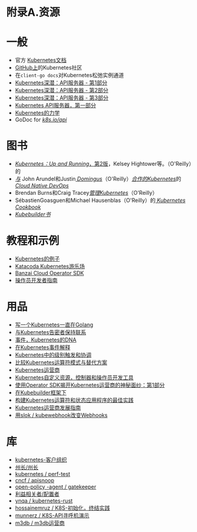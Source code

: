 # 附录A.资源

# 一般

- 官方 [Kubernetes文档](https://kubernetes.io/docs/home)
- [GitHub上](http://bit.ly/2LX2YF8)的Kubernetes社区
- 在`client-go docs`对Kubernetes松弛实例通道
- [Kubernetes深潜：API服务器 - 第1部分](https://red.ht/2IJBDEk)
- [Kubernetes深潜：API服务器 - 第2部分](https://red.ht/2RAEv9s)
- [Kubernetes深潜：API服务器 - 第3部分](https://red.ht/2NaXgBD)
- [Kubernetes API服务器，第一部分](http://bit.ly/2IKh0be)
- [Kubernetes的力学](http://bit.ly/2IV2lcb)
- GoDoc for [*k8s.io/api*](https://godoc.org/k8s.io/api)

# 图书

- [*Kubernetes：Up and Running*，第2版](https://oreil.ly/2SaANU4)，Kelsey Hightower等。（O'Reilly）的
- [*与*](https://oreil.ly/2BaE1iq) John Arundel和Justin[ *Domingus*](https://oreil.ly/2BaE1iq)（O'Reilly）[*合作的Kubernetes*](https://oreil.ly/2BaE1iq)的[ *Cloud Native DevOps*](https://oreil.ly/2BaE1iq)
- Brendan Burns和Craig Tracey[*管理Kubernetes*](https://oreil.ly/2wtHcAm)（O'Reilly）
- SébastienGoasguen和Michael Hausenblas（O'Reilly）的[ *Kubernetes Cookbook*](http://bit.ly/2FTgJzk)
- [*Kubebuilder书*](https://book.kubebuilder.io/)

# 教程和示例

- [Kubernetes的例子](http://kubernetesbyexample.com/)
- [Katacoda Kubernetes游乐场](http://bit.ly/31Sydqp)
- [Banzai Cloud Operator SDK](http://bit.ly/2ZG3OtA)
- [操作员开发者指南](http://bit.ly/2Fx4zh4)

# 用品

- [写一个Kubernetes一直在Golang](http://bit.ly/2Ei2hCr)
- [与Kubernetes告密者保持联系](http://bit.ly/2Y5OKYX)
- [事件，Kubernetes的DNA](http://bit.ly/31Tvey8)
- [在Kubernetes事件解释](http://bit.ly/2XzwEOM)
- [Kubernetes中的级别触发和协调](http://bit.ly/2FmLLAW)
- [比较Kubernetes运算符模式与替代方案](http://bit.ly/2XxGEYO)
- [Kubernetes运营商](https://kubedex.com/operators)
- [Kubernetes自定义资源，控制器和操作员开发工具](http://bit.ly/2FpO4Ug)
- [使用Operator SDK揭开Kubernetes运营商的神秘面纱：第1部分](http://bit.ly/2NbGRwZ)
- [在Kubebuilder框架下](http://bit.ly/2X2NpgX)
- [构建Kubernetes运算符和状态应用程序的最佳实践](http://bit.ly/2NdvQeJ)
- [Kubernetes运营商发展指南](http://bit.ly/31P7rPC)
- [用slok / kubewebhook改变Webhooks](http://bit.ly/2RyScG1)

# 库

- [kubernetes-客户组织](http://bit.ly/2xfSrfT)
- [州长/州长](http://bit.ly/2SltTLP)
- [kubernetes / perf-test](http://bit.ly/2X556g8)
- [cncf / apisnoop](http://bit.ly/32u5SqN)
- [open-policy -agent / gatekeeper](http://bit.ly/2LXCpiX)
- [利益相关者/配置者](http://bit.ly/2JBX8HO)
- [ynqa / kubernetes-rust](https://github.com/ynqa/kubernetes-rust)
- [hossainemruz / K8S-初始化，终结实践](http://bit.ly/30GzTSF)
- [munnerz / K8S-API寻呼机演示](http://bit.ly/30Ep2IT)
- [m3db / m3db运营商](http://bit.ly/2XURVi2)